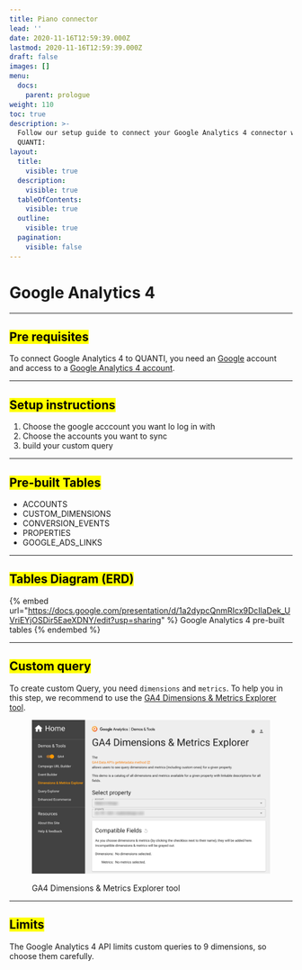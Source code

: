 ```yaml
---
title: Piano connector
lead: ''
date: 2020-11-16T12:59:39.000Z
lastmod: 2020-11-16T12:59:39.000Z
draft: false
images: []
menu:
  docs:
    parent: prologue
weight: 110
toc: true
description: >-
  Follow our setup guide to connect your Google Analytics 4 connector with
  QUANTI:
layout:
  title:
    visible: true
  description:
    visible: true
  tableOfContents:
    visible: true
  outline:
    visible: true
  pagination:
    visible: false
---
```


# Google Analytics 4

***

## <mark style="background-color:yellow;">Pre requisites</mark> <a href="#pre-requisites" id="pre-requisites"></a>

To connect Google Analytics 4 to QUANTI, you need an [Google](https://www.google.com/account/about/) account and access to a [Google Analytics 4 account](https://analytics.google.com/analytics/web/).

***

## <mark style="background-color:yellow;">Setup instructions</mark>

1. Choose the google acccount you want lo log in with
2. Choose the accounts you want to sync
3. build your custom query

***

## <mark style="background-color:yellow;">Pre-built Tables</mark>

* ACCOUNTS
* CUSTOM\_DIMENSIONS
* CONVERSION\_EVENTS
* PROPERTIES
* GOOGLE\_ADS\_LINKS

***

## <mark style="background-color:yellow;">Tables Diagram (ERD)</mark>

{% embed url="https://docs.google.com/presentation/d/1a2dypcQnmRIcx9DcIlaDek_UVriEYjOSDir5EaeXDNY/edit?usp=sharing" %}
Google Analytics 4 pre-built tables
{% endembed %}

***

## <mark style="background-color:yellow;">Custom query</mark>

To create custom Query, you need `dimensions` and `metrics`. To help you in this step, we recommend to use the [GA4 Dimensions & Metrics Explorer tool](https://ga-dev-tools.google/ga4/dimensions-metrics-explorer/).

<figure><img src="../../.gitbook/assets/GA4-Dimensions-Metrics-Explorer.png" alt="GA4 Dimensions &#x26; Metrics Explorer tool"><figcaption><p>GA4 Dimensions &#x26; Metrics Explorer tool</p></figcaption></figure>

***

## <mark style="background-color:yellow;">Limits</mark>

The Google Analytics 4 API limits custom queries to 9 dimensions, so choose them carefully.

